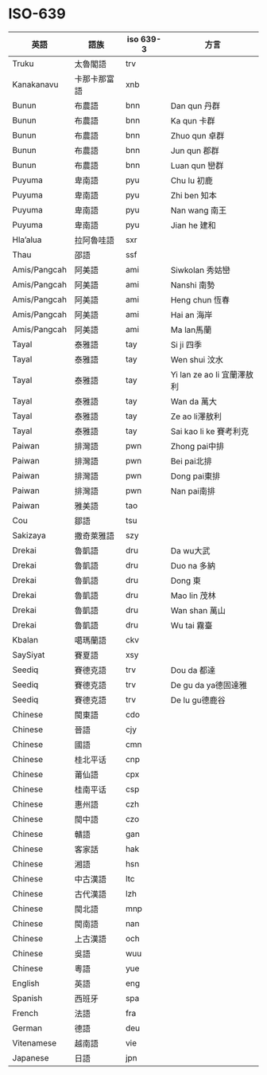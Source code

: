 # ISO-639


|英語 |語族  |iso 639-3 |方言|
|-----|-----|----------|-----|
|Truku	|太魯閣語|	trv 	| |
|Kanakanavu|	卡那卡那富語|	xnb|	|
|Bunun|	布農語|	bnn|	Dan qun 丹群|
|Bunun	|布農語|	bnn	|Ka qun 卡群|
|Bunun|	布農語|	bnn|	Zhuo qun 卓群|
|Bunun|	布農語|	bnn|	Jun qun 郡群|
|Bunun	|布農語|	bnn	|Luan qun 巒群|
|Puyuma|	卑南語	|pyu|	Chu lu 初鹿|
|Puyuma|	卑南語|	pyu|	Zhi ben 知本|
|Puyuma	|卑南語|	pyu	|Nan wang 南王|
|Puyuma|	卑南語|	pyu|	Jian he 建和|
|Hlaʼalua|	拉阿魯哇語|	sxr|	|
|Thau|	邵語|	ssf	| |
|Amis/Pangcah|	阿美語|	ami|	Siwkolan 秀姑巒|
|Amis/Pangcah|	阿美語|	ami	|Nanshi 南勢|
|Amis/Pangcah|	阿美語|	ami|	Heng chun 恆春|
|Amis/Pangcah|	阿美語|	ami	|Hai an 海岸|
|Amis/Pangcah|	阿美語|	ami|	Ma lan馬蘭|
|Tayal	|泰雅語|	tay|	Si ji 四季|
|Tayal|	泰雅語|	tay|	Wen shui 汶水|
|Tayal|	泰雅語	|tay |Yi lan ze ao li 宜蘭澤敖利|
|Tayal|	泰雅語	|tay	|Wan da 萬大|
|Tayal|	泰雅語|	tay|	Ze ao li澤敖利|
|Tayal|	泰雅語|	tay|	Sai kao li ke 賽考利克|
|Paiwan|	排灣語|	pwn|	Zhong pai中排|
|Paiwan|	排灣語|	pwn|	Bei pai北排|
|Paiwan|	排灣語|	pwn|	Dong pai東排|
|Paiwan	|排灣語|	pwn|	Nan pai南排|
|Paiwan	|雅美語|	tao	||
|Cou|	鄒語|	tsu	||
|Sakizaya|	撒奇萊雅語|	szy|	
|Drekai	|魯凱語	|dru	|Da wu大武|
|Drekai	|魯凱語	|dru	|Duo na 多納|
|Drekai|	魯凱語|	dru|	Dong 東|
|Drekai|	魯凱語|	dru	|Mao lin 茂林|
|Drekai|	魯凱語|	dru	|Wan shan 萬山|
|Drekai|	魯凱語|	dru	|Wu tai 霧臺|
|Kbalan|	噶瑪蘭語|	ckv||	
|SaySiyat|	賽夏語	|xsy||	
|Seediq|	賽德克語|	trv|	Dou da 都達|
|Seediq|	賽德克語|	trv|	De gu da ya德固達雅|
|Seediq	|賽德克語|	trv|	De lu gu德鹿谷|
|Chinese	|閩東語|	cdo	||
|Chinese|	晉語|	cjy	||
|Chinese|	國語|	cmn	||
|Chinese|	桂北平话|	cnp	||
|Chinese|	莆仙語|	cpx	||
|Chinese|	桂南平话|	csp||	
|Chinese|	惠州語	|czh	||
|Chinese|	閩中語|	czo	||
|Chinese|	贛語	|gan	||
|Chinese	|客家話|	hak	||
|Chinese	|湘語|	hsn	||
|Chinese|	中古漢語|	ltc	||
|Chinese|	古代漢語|	lzh||	
|Chinese	|閩北語	|mnp	||
|Chinese	|閩南語	|nan||
|Chinese	|上古漢語	|och||	
|Chinese	|吳語|	wuu	||
|Chinese|	粵語	|yue||	
|English	|英語	|eng||	
|Spanish|	西班牙	|spa||	
|French	|法語|	fra||	
|German	|德語	|deu||	
|Vitenamese|	越南語|	vie	||
|Japanese|	日語|	jpn	||
